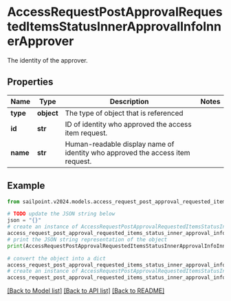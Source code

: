 # AccessRequestPostApprovalRequestedItemsStatusInnerApprovalInfoInnerApprover

The identity of the approver.

## Properties

Name | Type | Description | Notes
------------ | ------------- | ------------- | -------------
**type** | **object** | The type of object that is referenced | 
**id** | **str** | ID of identity who approved the access item request. | 
**name** | **str** | Human-readable display name of identity who approved the access item request. | 

## Example

```python
from sailpoint.v2024.models.access_request_post_approval_requested_items_status_inner_approval_info_inner_approver import AccessRequestPostApprovalRequestedItemsStatusInnerApprovalInfoInnerApprover

# TODO update the JSON string below
json = "{}"
# create an instance of AccessRequestPostApprovalRequestedItemsStatusInnerApprovalInfoInnerApprover from a JSON string
access_request_post_approval_requested_items_status_inner_approval_info_inner_approver_instance = AccessRequestPostApprovalRequestedItemsStatusInnerApprovalInfoInnerApprover.from_json(json)
# print the JSON string representation of the object
print(AccessRequestPostApprovalRequestedItemsStatusInnerApprovalInfoInnerApprover.to_json())

# convert the object into a dict
access_request_post_approval_requested_items_status_inner_approval_info_inner_approver_dict = access_request_post_approval_requested_items_status_inner_approval_info_inner_approver_instance.to_dict()
# create an instance of AccessRequestPostApprovalRequestedItemsStatusInnerApprovalInfoInnerApprover from a dict
access_request_post_approval_requested_items_status_inner_approval_info_inner_approver_from_dict = AccessRequestPostApprovalRequestedItemsStatusInnerApprovalInfoInnerApprover.from_dict(access_request_post_approval_requested_items_status_inner_approval_info_inner_approver_dict)
```
[[Back to Model list]](../README.md#documentation-for-models) [[Back to API list]](../README.md#documentation-for-api-endpoints) [[Back to README]](../README.md)


